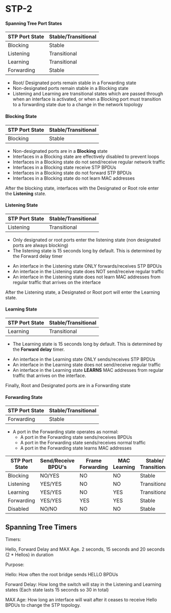 # STP-2

#### Spanning Tree Port States

| STP Port State | Stable/Transitional |
|----------------|---------------------|
| Blocking       | Stable              |
| Listening      | Transitional        |
| Learning       | Transitional        |
| Forwarding     | Stable              |

* Root/ Designated ports remain stable in a Forwarding state
* Non-designated ports remain stable in a Blocking state
* Listening and Learning are transitional states which are passed through when an interface is activated, or when a Blocking port must transition to a forwarding state due to a change in the network topology


#### Blocking State

| STP Port State | Stable/Transitional |
|----------------|---------------------|
| Blocking       | Stable              |

- Non-designated ports are in a **Blocking** state
- Interfaces in a Blocking state are effectively disabled to prevent loops
- Interfaces in a Blocking state do not send/receive regular network traffic
- Interfaces in a Blocking state receive STP BPDUs
- Interfaces in a Blocking state do not forward STP BPDUs
- Interfaces in a Blocking state do not learn MAC addresses

After the blocking state, interfaces with the Designated or Root role enter the **Listening** state.

#### Listening State

| STP Port State | Stable/Transitional |
|----------------|---------------------|
| Listening      | Transitional        |

- Only designated or root ports enter the listening state (non designated ports are always blocking)
- The listening state is 15 seconds long by default. This is determined by the Forward delay timer

* An interface in the Listening state ONLY forwards/receives STP BPDUs
* An interface in the Listening state does NOT send/receive regular traffic
* An interface in the Listening state does not learn MAC addresses from regular traffic that arrives on the interface


After the Listening state, a Designated or Root port will enter the Learning state.

#### Learning State

| STP Port State | Stable/Transitional |
|----------------|---------------------|
| Learning       | Transitional        |

- The Learning state is 15 seconds long by default. This is determined by the **Forward delay** timer.

* An interface in the Learning state ONLY sends/receives STP BPDUs
* An interface in the Learning state does not send/receive regular traffic
* An interface in the Learning state **LEARNS** MAC addresses from regular traffic that arrives on the interface.

Finally, Root and Designated ports are in a Forwarding state

#### Forwarding State

| STP Port State | Stable/Transitional |
|----------------|---------------------|
| Forwarding     | Stable              |

- A port in the Forwarding state operates as normal:
	* A port in the Forwarding state sends/receives BPDUs
	* A port in the Forwarding state sends/receives normal traffic
	* A port in the Forwarding state learns MAC addresses

| STP Port State | Send/Receive BPDU's | Frame  Forwarding | MAC  Learning | Stable/ Transitional |
|----------------|---------------------|-------------------|---------------|----------------------|
| Blocking       | NO/YES              | NO                | NO            | Stable               |
| Listening      | YES/YES             | NO                | NO            | Transitional         |
| Learning       | YES/YES             | NO                | YES           | Transitional         |
| Forwarding     | YES/YES             | YES               | YES           | Stable               |
| Disabled       | NO/NO               | NO                | NO            | Stable               |



## Spanning Tree Timers

Timers: 

Hello, Forward Delay and MAX Age. 2 seconds, 15 seconds and 20 seconds (2 * Hellos) in duration 

Purpose:

Hello: How often the root bridge sends HELLO BPDUs

Forward Delay: How long the switch will stay in the Listening and Learning states (Each state lasts 15 seconds so 30 in total)

MAX Age: How long an interface will wait after it ceases to receive Hello BPDUs to change the STP topology. 








